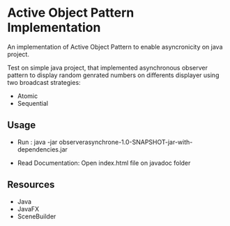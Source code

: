 # Active Object Pattern Implementation
An implementation of Active Object Pattern to enable asyncronicity on java project.

Test on simple java project, that implemented asynchronous observer pattern to display random genrated numbers on differents displayer using two broadcast strategies:
   - Atomic
   - Sequential

## Usage

   - Run : java -jar observerasynchrone-1.0-SNAPSHOT-jar-with-dependencies.jar
      
   - Read Documentation: Open index.html file on javadoc folder
  
## Resources

- Java
- JavaFX
- SceneBuilder
